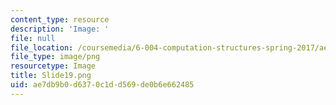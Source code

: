 ```yaml
---
content_type: resource
description: 'Image: '
file: null
file_location: /coursemedia/6-004-computation-structures-spring-2017/ae7db9b0d6370c1dd569de0b6e662485_Slide19.png
file_type: image/png
resourcetype: Image
title: Slide19.png
uid: ae7db9b0-d637-0c1d-d569-de0b6e662485
---
```

